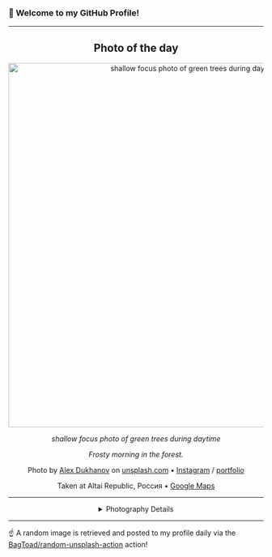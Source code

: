 ### 👋 Welcome to my GitHub Profile!

----
<div align="center">

## Photo of the day
  
  <a href="https://unsplash.com/photos/shallow-focus-photo-of-green-trees-during-daytime-MFM8ASk4XNs"><img width="720" src="https://images.unsplash.com/photo-1578167597239-14f8fc680b6b?crop=entropy&cs=tinysrgb&fit=max&fm=jpg&ixid=M3w1OTQ0OTd8MHwxfHJhbmRvbXx8fHx8fHx8fDE3NDM0MDE0MjV8&ixlib=rb-4.0.3&q=80&w=1080" alt="shallow focus photo of green trees during daytime"></a>
  
  <em>shallow focus photo of green trees during daytime</em>
  
  <em>Frosty morning in the forest.</em>

  Photo by [Alex Dukhanov](https://argtone.com) on [unsplash.com](https://unsplash.com/) • [Instagram](https://instagram.com/argtone) / [portfolio](https://argtone.com)
  
  Taken at Altai Republic, Россия • [Google Maps](https://www.google.com/maps/search/?api=1&query=50.6181924,86.2199308)
  
  ---
  
<details>
<summary>Photography Details</summary>
  
| Parameter     | Value |
| ------------- | ----- |
| Camera Model  | NIKON D3400 |
| Exposure Time | 1/80 |
| Aperture      | 6.3 |
| Focal Length  | 250.0 |
| ISO           | 100 |
| Location      | Altai Republic, Россия (Россия) |
| Coordinates   | Latitude 50.6181924, Longitude 86.2199308 |

</details>

</div>

----

☝️ A random image is retrieved and posted to my profile daily via the [BagToad/random-unsplash-action](https://github.com/BagToad/random-unsplash-action) action!
